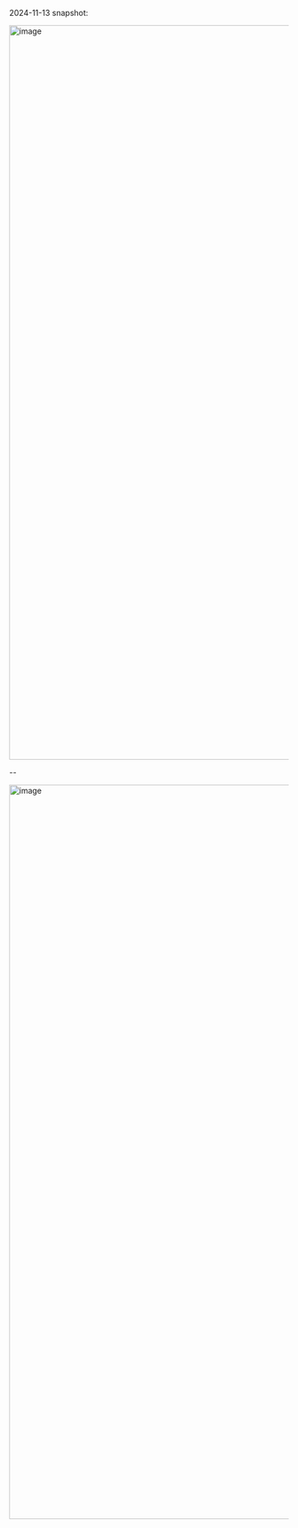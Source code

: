 2024-11-13 snapshot:

<img width="1322" alt="image" src="https://github.com/user-attachments/assets/a7de6ad4-a14c-4e0f-a91c-ae83f2027ff4">

--

<img width="1322" alt="image" src="https://github.com/user-attachments/assets/9f94e209-17a8-475e-9825-8f114f257ecb">
